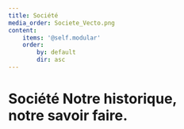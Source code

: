 ```yaml
---
title: Société
media_order: Societe_Vecto.png
content:
    items: '@self.modular'
    order:
        by: default
        dir: asc
---
```


<h1>
Société
<span>Notre historique,<br>
notre savoir faire.</span>
</h1>